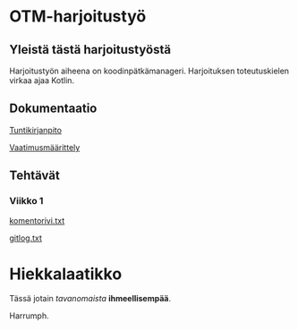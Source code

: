 # OTM-harjoitustyö

## Yleistä tästä harjoitustyöstä

Harjoitustyön aiheena on koodinpätkämanageri. Harjoituksen toteutuskielen
virkaa ajaa Kotlin.

## Dokumentaatio

[Tuntikirjanpito](https://github.com/meklu/uni-otm/blob/master/dokumentaatio/tuntikirjanpito.md)

[Vaatimusmäärittely](https://github.com/meklu/uni-otm/blob/master/dokumentaatio/vaatimusmäärittely.md)

## Tehtävät

### Viikko 1

[komentorivi.txt](https://github.com/meklu/uni-otm/blob/master/laskarit/viikko1/komentorivi.txt)

[gitlog.txt](https://github.com/meklu/uni-otm/blob/master/laskarit/viikko1/gitlog.txt)

# Hiekkalaatikko

Tässä jotain *tavanomaista* **ihmeellisempää**.

Harrumph.
